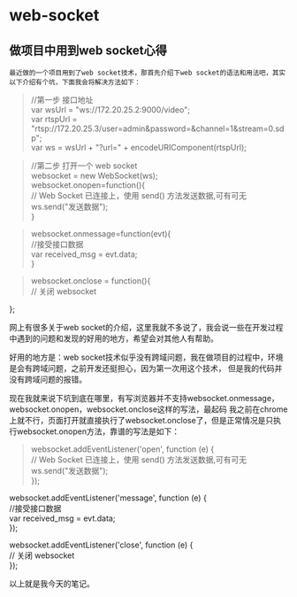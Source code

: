 # web-socket
## 做项目中用到web socket心得

    最近做的一个项目用到了web socket技术，那首先介绍下web socket的语法和用法吧，其实以下介绍有个坑，下面我会将解决方法如下：

>//第一步 接口地址     
var wsUrl = "ws://172.20.25.2:9000/video";      
var rtspUrl = "rtsp://172.20.25.3/user=admin&password=&channel=1&stream=0.sdp";     
var ws = wsUrl + "?url=" + encodeURIComponent(rtspUrl);

>//第二步  打开一个 web socket     
websocket = new WebSocket(ws);      
websocket.onopen=function(){        
    // Web Socket 已连接上，使用 send() 方法发送数据,可有可无        
    ws.send("发送数据");        
}       

>websocket.onmessage=function(evt){     
  //接受接口数据      
  var received_msg = evt.data;      
}

>websocket.onclose = function(){        
    // 关闭 websocket     
    
};
        
网上有很多关于web socket的介绍，这里我就不多说了，我会说一些在开发过程中遇到的问题和发现的好用的地方，希望会对其他人有帮助。
        
好用的地方是：web socket技术似乎没有跨域问题，我在做项目的过程中，环境是会有跨域问题，之前开发还挺担心，因为第一次用这个技术，
但是我的代码并没有跨域问题的报错。
        
现在我就来说下坑到底在哪里，有写浏览器并不支持websocket.onmessage，websocket.onopen，websocket.onclose这样的写法，最起码
我之前在chrome上就不行，页面打开就直接执行了websocket.onclose了，但是正常情况是只执行websocket.onopen方法，靠谱的写法是如下：
>websocket.addEventListener('open', function (e) {      
    // Web Socket 已连接上，使用 send() 方法发送数据,可有可无        
    ws.send("发送数据");        
});            

websocket.addEventListener('message', function (e) {        
    //接受接口数据      
    var received_msg = evt.data;      
});     

websocket.addEventListener('close', function (e) {      
    // 关闭 websocket     
});
        
        
以上就是我今天的笔记。







